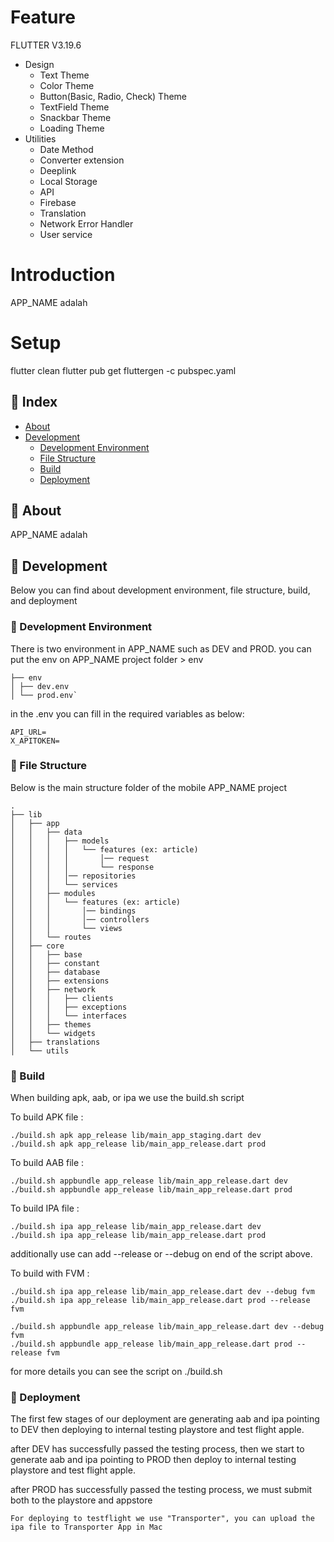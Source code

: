 # Feature

FLUTTER V3.19.6

- Design
  - Text Theme
  - Color Theme
  - Button(Basic, Radio, Check) Theme
  - TextField Theme
  - Snackbar Theme
  - Loading Theme
- Utilities
  - Date Method
  - Converter extension
  - Deeplink
  - Local Storage
  - API
  - Firebase
  - Translation
  - Network Error Handler
  - User service

# Introduction

APP_NAME adalah

# Setup

flutter clean
flutter pub get
fluttergen -c pubspec.yaml

## :ledger: Index

- [About](#beginner-about)
- [Development](#wrench-development)
  - [Development Environment](#nut_and_bolt-development-environment)
  - [File Structure](#file_folder-file-structure)
  - [Build](#hammer-build)
  - [Deployment](#rocket-deployment)

## :beginner: About

APP_NAME adalah

## :wrench: Development

Below you can find about development environment, file structure, build, and deployment

### :nut_and_bolt: Development Environment

There is two environment in APP_NAME such as DEV and PROD.
you can put the env on APP_NAME project folder > env

```
├── env
│ ├── dev.env
│ └── prod.env`
```

in the .env you can fill in the required variables as below:

```
API_URL=
X_APITOKEN=

```

### :file_folder: File Structure

Below is the main structure folder of the mobile APP_NAME project

```
.
├── lib
│   ├── app
│   │   ├── data
│   │   │   ├── models
│   │   │   │   └── features (ex: article)
│   │   │   │       │── request
│   │   │   │       └── response
│   │   │   │── repositories
│   │   │   └── services
│   │   ├── modules
│   │   │   └── features (ex: article)
│   │   │       │── bindings
│   │   │       │── controllers
│   │   │       └── views
│   │   └── routes
│   ├── core
│   │   ├── base
│   │   ├── constant
│   │   ├── database
│   │   ├── extensions
│   │   ├── network
│   │   │   ├── clients
│   │   │   ├── exceptions
│   │   │   └── interfaces
│   │   ├── themes
│   │   └── widgets
│   ├── translations
│   └── utils
```

### :hammer: Build

When building apk, aab, or ipa we use the build.sh script

To build APK file :

```
./build.sh apk app_release lib/main_app_staging.dart dev
./build.sh apk app_release lib/main_app_release.dart prod
```

To build AAB file :

```
./build.sh appbundle app_release lib/main_app_release.dart dev
./build.sh appbundle app_release lib/main_app_release.dart prod
```

To build IPA file :

```
./build.sh ipa app_release lib/main_app_release.dart dev
./build.sh ipa app_release lib/main_app_release.dart prod
```

additionally use can add --release or --debug on end of the script above.

To build with FVM :

```
./build.sh ipa app_release lib/main_app_release.dart dev --debug fvm
./build.sh ipa app_release lib/main_app_release.dart prod --release fvm

./build.sh appbundle app_release lib/main_app_release.dart dev --debug fvm
./build.sh appbundle app_release lib/main_app_release.dart prod --release fvm
```

for more details you can see the script on ./build.sh

### :rocket: Deployment

The first few stages of our deployment are generating aab and ipa pointing to DEV then deploying to internal testing playstore and test flight apple.

after DEV has successfully passed the testing process, then we start to generate aab and ipa pointing to PROD then deploy to internal testing playstore and test flight apple.

after PROD has successfully passed the testing process, we must submit both to the playstore and appstore

```
For deploying to testflight we use "Transporter", you can upload the ipa file to Transporter App in Mac
```
